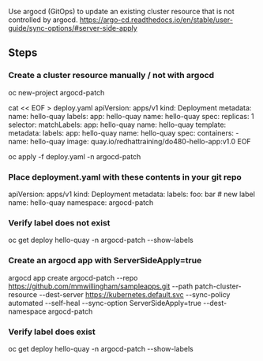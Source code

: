 Use argocd (GitOps) to update an existing cluster resource that is not controlled by argocd.
https://argo-cd.readthedocs.io/en/stable/user-guide/sync-options/#server-side-apply

## Steps
### Create a cluster resource manually / not with argocd
oc new-project argocd-patch

cat << EOF > deploy.yaml
apiVersion: apps/v1
kind: Deployment
metadata:
  name: hello-quay
  labels:
    app: hello-quay
    name: hello-quay
spec:
  replicas: 1
  selector:
    matchLabels:
      app: hello-quay
      name: hello-quay
  template:
    metadata:
      labels:
        app: hello-quay
        name: hello-quay
    spec:
      containers:
      - name: hello-quay
        image: quay.io/redhattraining/do480-hello-app:v1.0
EOF

oc apply -f deploy.yaml -n argocd-patch

### Place deployment.yaml with these contents in your git repo
apiVersion: apps/v1
kind: Deployment
metadata:
 labels:
   foo: bar                    # new label
name: hello-quay
namespace: argocd-patch

### Verify label does not exist
oc get deploy hello-quay -n argocd-patch --show-labels

### Create an argocd app with ServerSideApply=true
argocd app create argocd-patch --repo https://github.com/mmwillingham/sampleapps.git --path patch-cluster-resource --dest-server https://kubernetes.default.svc --sync-policy automated --self-heal --sync-option ServerSideApply=true --dest-namespace argocd-patch

### Verify label does exist
oc get deploy hello-quay -n argocd-patch --show-labels

